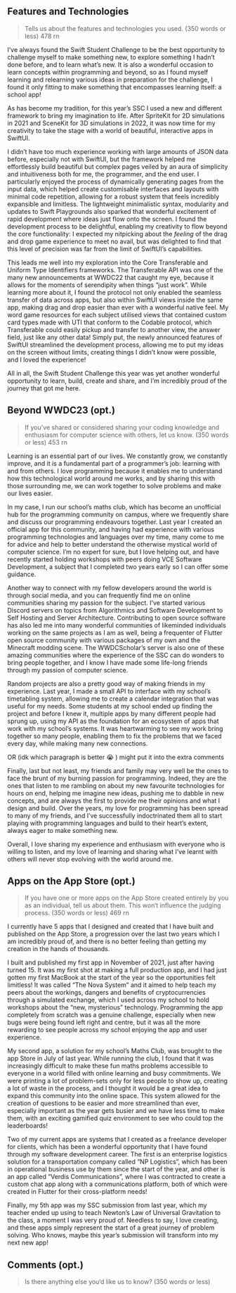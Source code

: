 ## Features and Technologies

> Tells us about the features and technologies you used. (350 words or less) 478 rn

I’ve always found the Swift Student Challenge to be the best opportunity to challenge myself to make something new, to explore something I hadn’t done before, and to learn what’s new. It is also a wonderful occasion to learn concepts within programming and beyond, so as I found myself learning and relearning various ideas in preparation for the challenge, I found it only fitting to make something that encompasses learning itself: a school app!

As has become my tradition, for this year’s SSC I used a new and different framework to bring my imagination to life. After SpriteKit for 2D simulations in 2021 and SceneKit for 3D simulations in 2022, it was now time for my creativity to take the stage with a world of beautiful, interactive apps in SwiftUI.

I didn’t have too much experience working with large amounts of JSON data before, especially not with SwiftUI, but the framework helped me effortlessly build beautiful but complex pages veiled by an aura of simplicity and intuitiveness both for me, the programmer, and the end user. I particularly enjoyed the process of dynamically generating pages from the input data, which helped create customisable interfaces and layouts with minimal code repetition, allowing for a robust system that feels incredibly expansible and limitless. The lightweight minimalistic syntax, modularity and updates to Swift Playgrounds also sparked that wonderful excitement of rapid development where ideas just flow onto the screen. I found the development process to be delightful, enabling my creativity to flow beyond the core functionality: I expected my nitpicking about the _feeling_ of the drag and drop game experience to meet no avail, but was delighted to find that this level of precision was far from the limit of SwiftUI’s capabilities.

This leads me well into my exploration into the Core Transferable and Uniform Type Identifiers frameworks. The Transferable API was one of the many new announcements at WWDC22 that caught my eye, because it allows for the moments of serendipity when things “just work”. While learning more about it, I found the protocol not only enabled the seamless transfer of data across apps, but also within SwiftUI views inside the same app, making drag and drop easier than ever with a wonderful native feel. My word game resources for each subject utilised views that contained custom card types made with UTI that conform to the Codable protocol, which Transferable could easily pickup and transfer to another view, the answer field, just like any other data! Simply put, the newly announced features of SwiftUI streamlined the development process, allowing me to put my ideas on the screen without limits, creating things I didn’t know were possible, and I loved the experience!

All in all, the Swift Student Challenge this year was yet another wonderful opportunity to learn, build, create and share, and I’m incredibly proud of the journey that got me here.

## Beyond WWDC23 (opt.)

> If you've shared or considered sharing your coding knowledge and enthusiasm for computer science with others, let us know. (350 words or less) 453 rn

Learning is an essential part of our lives. We constantly grow, we constantly improve, and it is a fundamental part of a programmer’s job: learning with and from others. I love programming because it enables me to understand how this technological world around me works, and by sharing this with those surrounding me, we can work together to solve problems and make our lives easier.

In my case, I run our school’s maths club, which has become an unofficial hub for the programming community on campus, where we frequently share and discuss our programming endeavours together. Last year I created an official app for this community, and having had experience with various programming technologies and languages over my time, many come to me for advice and help to better understand the otherwise mystical world of computer science. I’m no expert for sure, but I love helping out, and have recently started holding workshops with peers doing VCE Software Development, a subject that I completed two years early so I can offer some guidance.

Another way to connect with my fellow developers around the world is through social media, and you can frequently find me on online communities sharing my passion for the subject. I’ve started various Discord servers on topics from Algorithmics and Software Development to Self Hosting and Server Architecture. Contributing to open source software has also led me into many wonderful communities of likeminded individuals working on the same projects as I am as well, being a frequenter of Flutter open source community with various packages of my own and the Minecraft modding scene. The WWDCScholar’s server is also one of these amazing communities where the experience of the SSC can do wonders to bring people together, and I know I have made some life-long friends through my passion of computer science.

Random projects are also a pretty good way of making friends in my experience. Last year, I made a small API to interface with my school’s timetabling system, allowing me to create a calendar integration that was useful for my needs. Some students at my school ended up finding the project and before I knew it, multiple apps by many different people had sprung up, using my API as the foundation for an ecosystem of apps that work with my school’s systems. It was heartwarming to see my work bring together so many people, enabling them to fix the problems that we faced every day, while making many new connections.

OR (idk which paragraph is better 😭 ) might put it into the extra comments

Finally, last but not least, my friends and family may very well be the ones to face the brunt of my burning passion for programming. Indeed, they are the ones that listen to me rambling on about my new favourite technologies for hours on end, helping me imagine new ideas, pushing me to dabble in new concepts, and are always the first to provide me their opinions and what I design and build. Over the years, my love for programming has been spread to many of my friends, and I’ve successfully indoctrinated them all to start playing with programming languages and build to their heart’s extent, always eager to make something new.

Overall, I love sharing my experience and enthusiasm with everyone who is willing to listen, and my love of learning and sharing what I’ve learnt with others will never stop evolving with the world around me.

## ****Apps on the App Store (opt.)****

> If you have one or more apps on the App Store created entirely by you as an individual, tell us about them. This won‘t influence the judging process. (350 words or less) 469 rn

I currently have 5 apps that I designed and created that I have built and published on the App Store, a progression over the last two years which I am incredibly proud of, and there is no better feeling than getting my creation in the hands of thousands.

I built and published my first app in November of 2021, just after having turned 15. It was my first shot at making a full production app, and I had just gotten my first MacBook at the start of the year so the opportunities felt limitless! It was called “The Nova System” and it aimed to help teach my peers about the workings, dangers and benefits of cryptocurrencies through a simulated exchange, which I used across my school to hold workshops about the “new, mysterious” technology. Programming the app completely from scratch was a genuine challenge, especially when new bugs were being found left right and centre, but it was all the more rewarding to see people across my school enjoying the app and user experience.

My second app, a solution for my school’s Maths Club, was brought to the app Store in July of last year. While running the club, I found that it was increasingly difficult to make these fun maths problems accessible to everyone in a world filled with online learning and busy commitments. We were printing a lot of problem-sets only for less people to show up, creating a lot of waste in the process, and I thought it would be a great idea to expand this community into the online space. This system allowed for the creation of questions to be easier and more streamlined than ever, especially important as the year gets busier and we have less time to make them, with an exciting gamified quiz environment to see who could top the leaderboards!

Two of my current apps are systems that I created as a freelance developer for clients, which has been a wonderful opportunity that I have found through my software development career. The first is an enterprise logistics solution for a transportation company called “NP Logistics”, which has been in operational business use by them since the start of the year, and other is an app called “Verdis Communications”, where I was contracted to create a custom chat app along with a communications platform, both of which were created in Flutter for their cross-platform needs!

Finally, my 5th app was my SSC submission from last year, which my teacher ended up using to teach Newton’s Law of Universal Gravitation to the class, a moment I was very proud of. Needless to say, I love creating, and these apps simply represent the start of a great journey of problem solving. Who knows, maybe this year’s submission will transform into my next new app!

## Comments (opt.)

> Is there anything else you‘d like us to know? (350 words or less)